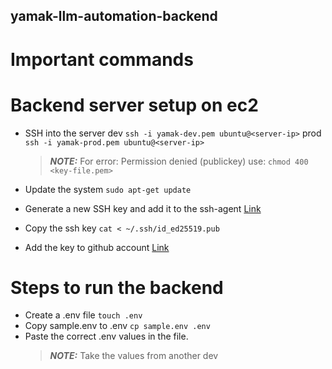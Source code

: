 ## yamak-llm-automation-backend

# Important commands

# Backend server setup on ec2
* SSH into the server 
    dev  ```ssh -i yamak-dev.pem ubuntu@<server-ip>```
    prod ```ssh -i yamak-prod.pem ubuntu@<server-ip>```
    <br />
    > **_NOTE:_**  For error: Permission denied (publickey) use: ```chmod 400 <key-file.pem>``` 

* Update the system
    ```sudo apt-get update```
    <br />
* Generate a new SSH key and add it to the ssh-agent
    [Link](https://docs.github.com/en/authentication/connecting-to-github-with-ssh/generating-a-new-ssh-key-and-adding-it-to-the-ssh-agent)

* Copy the ssh key
    ```cat < ~/.ssh/id_ed25519.pub```
* Add the key to github account
    [Link](https://docs.github.com/en/authentication/connecting-to-github-with-ssh/adding-a-new-ssh-key-to-your-github-account)    

# Steps to run the backend
* Create a .env file ```touch .env```
* Copy sample.env to .env ```cp sample.env .env```
* Paste the correct .env values in the file.
    > **_NOTE:_**  Take the values from another dev

